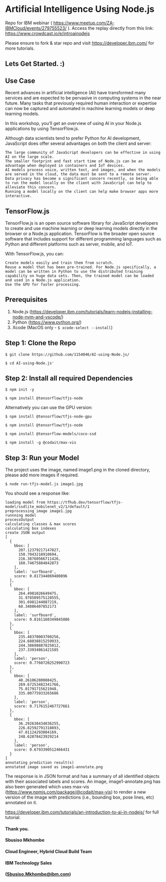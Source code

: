 # Artificial Intelligence Using Node.js
Repo for IBM webinar ( https://www.meetup.com/ZA-IBMCloud/events/279755523/ ). Access the replay directly from this link: https://www.crowdcast.io/e/introainodejs

Please ensure to fork & star repo and visit https://developer.ibm.com/ for more tutorials.

## Lets Get Started. :)


## Use Case
Recent advances in artificial intelligence (AI) have transformed many services and are expected to be pervasive in computing systems in the near future. Many tasks that previously required human interaction or expertise can now be captured and automated in machine learning models or deep learning models. 

In this workshop, you’ll get an overview of using AI in your Node.js applications by using TensorFlow.js.

Although data scientists tend to prefer Python for AI development, JavaScript does offer several advantages on both the client and server:

    The large community of JavaScript developers can be effective in using AI on the large scale.
    The smaller footprint and fast start time of Node.js can be an advantage when deployed in containers and IoT devices.
    AI models process voice, written text, and images, and when the models are served in the cloud, the data must be sent to a remote server. Data privacy has become a significant concern recently, so being able to run the model locally on the client with JavaScript can help to alleviate this concern.
    Running a model locally on the client can help make browser apps more interactive.


## TensorFlow.js

TensorFlow.js is an open source software library for JavaScript developers to create and use machine learning or deep learning models directly in the browser or a Node.js application. TensorFlow is the broader open source software that includes support for different programming languages such as Python and different platforms such as server, mobile, and IoT.

With TensorFlow.js, you can:

    Create models easily and train them from scratch.
    Reuse a model that has been pre-trained. For Node.js specifically, a model can be written in Python to use the distributed training capability on huge data sets. Then, the trained model can be loaded and used in a Node.js application.
    Use the GPU for faster processing.


## Prerequisites
1. Node.js (https://developer.ibm.com/tutorials/learn-nodejs-installing-node-nvm-and-vscode/)
2. Python (https://www.python.org/)
3. Xcode (MacOS only - ``` $ xcode-select --install ```)


## Step 1: Clone the Repo
```
$ git clone https://github.com/1154046/AI-using-Node.js/

$ cd AI-using-Node.js'
```

## Step 2: Install all required Dependencies
```
$ npm init -y
```

```
$ npm install @tensorflow/tfjs-node
```
Alternatively you can use the GPU version:
```
$ npm install @tensorflow/tfjs-node-gpu
```

```
$ npm install @tensorflow/tfjs-node
```

```
$ npm install @tensorflow-models/coco-ssd
```

```
$ npm install -g @codait/max-vis

```


## Step 3: Run your Model
The project uses the image, named image1.png in the cloned directory, please add more images if required.

```
$ node run-tfjs-model.js image1.jpg
```

You should see a response like: 

```
loading model from https://tfhub.dev/tensorflow/tfjs-model/ssdlite_mobilenet_v2/1/default/1
preprocessing image image1.jpg
runnning model
processOutput
calculating classes & max scores
calculating box indexes
create JSON output
[
  {
    bbox: [
      207.12379217147827,
      150.7043218910694,
      216.38760566711426,
      160.74675884842873
    ],
    label: 'surfboard',
    score: 0.817344069480896
  },
  {
    bbox: [
      264.4981026649475,
      31.978509575128555,
      301.6981244087219,
      68.34886407852173
    ],
    label: 'surfboard',
    score: 0.8161160349845886
  },
  {
    bbox: [
      235.48370003700256,
      224.68038815259933,
      244.38698887825012,
      237.33934861421585
    ],
    label: 'person',
    score: 0.7760720252990723
  },
  {
    bbox: [
      48.26106280088425,
      269.67253482341766,
      75.01791715621948,
      335.00775933265686
    ],
    label: 'person',
    score: 0.7176152467727661
  },
  {
    bbox: [
      36.292630434036255,
      226.82592791318893,
      47.81124293804169,
      248.62878423929214
    ],
    label: 'person',
    score: 0.6793390512466431
  }
]
annotating prediction result(s)
annotated image saved as image1-annotate.png

```
 The response is in JSON format and has a summary of all identified objects with their associated labels and scores. An image, image1-annotate.png has also been generated which uses max-vis (https://www.npmjs.com/package/@codait/max-vis) to render a new version of the image with predictions (i.e., bounding box, pose lines, etc) annotated on it. 


https://developer.ibm.com/tutorials/an-introduction-to-ai-in-nodejs/ for full tutorial.

#### 
#### Thank you. 
#### Sbusiso Mkhombe 
#### Cloud Engineer, Hybrid Cloud Build Team
#### IBM Technology Sales
#### (Sbusiso.Mkhombe@ibm.com)
